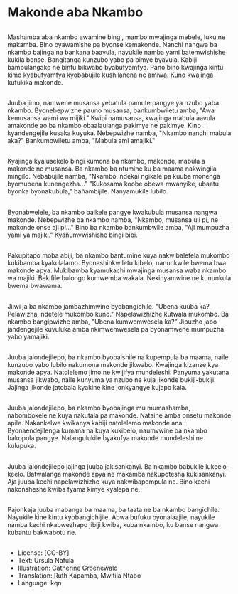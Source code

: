# Makonde aba Nkambo

##
Mashamba aba nkambo awamine bingi, mambo mwajinga mebele, luku ne makamba. Bino byawamishe pa byonse kemakonde. Nanchi nangwa ba nkambo bajinga na bankana baavula, nayukile namba yami batemwishishe kukila bonse. Bangitanga kunzubo yabo pa bimye byavula. Kabiji bambulangako ne bintu bikwabo byabufyamfya. Pano bino kwajinga kintu kimo kyabufyamfya kyobabujile kushilañena ne amiwa. Kuno kwajinga kufukika makonde.

##
Juuba jimo, namwene musansa yebatula pamute pangye ya nzubo yaba nkambo. Byonebepwizhe pauno musansa, bankumbwiletu amba, "Awa kemusansa wami wa mijiki." Kwipi namusansa, kwajinga mabula aavula amakonde ao ba nkambo obaalaulanga pakimye ne pakimye. Kino kyandengejile kusaka kuyuka. Nebepwizhe namba, "Nkambo nanchi mabula aka?" Bankumbwiletu amba, "Mabula ami amajiki."

##
Kyajinga kyalusekelo bingi kumona ba nkambo, makonde, mabula a makonde ne musansa. Ba nkambo ba ntumine ku ba maama nakwingila mingilo. Nebabujile namba, "Nkambo, ndekai ngikale pa kuuba monenga byomubena kunengezha..." "Kukosama koobe obewa mwanyike, ubaatu byonka byonakubula," bañambijile. Nanyamukile lubilo.

##
Byonabwelele, ba nkambo baikele pangye kwakubula musansa nangwa makonde. Nebepwizhe ba nkambo namba, "Nkambo, musansa uji pi, ne makonde onse aji pi..." Bino ba nkambo bankumbwile amba, "Aji mumpuzha yami ya majiki." Kyañumvwishishe bingi bibi.

##
Pakupitapo moba abiji, ba nkambo bantumine kuya nakwibaletela mukombo kukibamba kyakulalamo. Byonashinkwiletu kibelo, nanunkwile bwema bwa makonde apya. Mukibamba kyamukachi mwajinga musansa waba nkambo wa majiki. Bekifile bulongo kumwemba wakala. Nekinyamwine ne kununkula bwema bwawama.

##
Jiiwi ja ba nkambo jambazhimwine byobangichile. "Ubena kuuba ka? Pelawizha, ndetele mukombo kuno." Napelawizhizhe kutwala mukombo. Ba nkambo bangipwizhe amba, "Ubena kumwemwesela ka?" Jipuzho jabo jandengejile kuvuluka amba nkimwemwesela pa byonamwene mumpuzha yabo yamajiki.

##
Juuba jalondejilepo, ba nkambo byobaishile na kupempula ba maama, naile kunzubo yabo lubilo nakumona makonde jikwabo. Kwajinga kizanze kya makonde apya. Natolelemo jimo ne kwijifya mundeleshi. Panyuma yakutana musansa jikwabo, naile kunyuma ya nzubo ne kuja jikonde bukiji-bukiji. Jajinga jikonde jatobala kyakine kine jonkyangye kujapo kala.

##
Juuba jalondejilepo, ba nkambo byobajinga mu mumashamba, nabombokele ne kuya nakutala pa makonde. Nataine amba onsetu makonde apile. Nakankelwe kwikanya kabiji natolelemo makonde ana. Byonaendejilenga kumana na kuya kukibelo, naumvwine ba nkambo bakopola pangye. Nalangulukile byakufya makonde mundeleshi ne kulupuka.

##
Juuba jalondejilepo jajinga juuba jakisankanyi. Ba nkambo babukile lukeelo-keelo. Batwalanga makonde apya ne makamba nakupotesha kukisankanyi. Aja juuba kechi napelawizhizhe kuya nakwibapempula ne. Bino kechi nakonsheshe kwiba fyama kimye kyalepa ne.

##
Pajonkaja juuba mabanga ba maama, ba taata ne ba nkambo bangichile. Nayukile kine kintu kyobangichijile. Abwa bufuku byonalaajile, nayukile namba kechi nkabwezhapo jibiji kwiba, kuba nkambo, ku banse nangwa kubantu bakwabotu ne.

##
* License: [CC-BY]
* Text: Ursula Nafula
* Illustration: Catherine Groenewald
* Translation: Ruth Kapamba, Mwitila Ntabo
* Language: kqn

